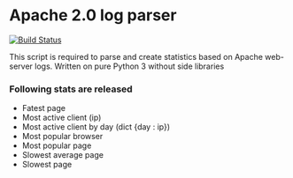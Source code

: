 # Apache 2.0 log parser

[![Build Status](https://travis-ci.org/joemccann/dillinger.svg?branch=master)](https://travis-ci.org/joemccann/dillinger)

This script is required to parse and create statistics based on Apache web-server logs. Written on pure Python 3 without side libraries

### Following stats are released
  - Fatest page
  - Most active client (ip)
  - Most active client by day (dict {day : ip})
  - Most popular browser
  - Most popular page
  - Slowest average page
  - Slowest page
